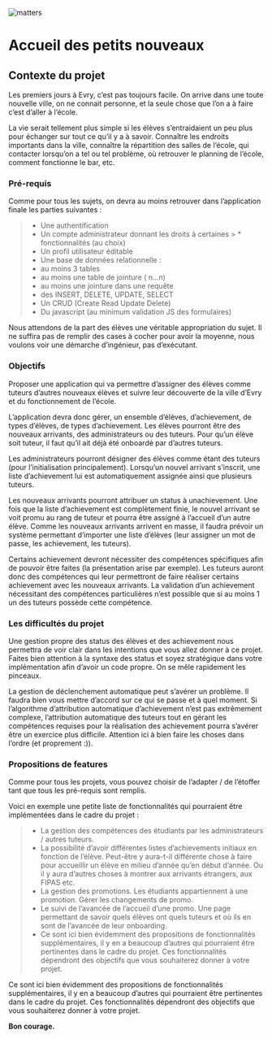 ![matters](https://cdn-images-1.medium.com/max/2000/1*Pl-fB1X01RfcEbPP-FVlew.jpeg)

Accueil des petits nouveaux
======

Contexte du projet
-----

Les premiers jours à Evry, c’est pas toujours facile. On arrive dans une toute nouvelle ville, on ne connait personne, et la seule chose que l’on a à faire c’est d’aller à l’école.

La vie serait tellement plus simple si les élèves s’entraidaient un peu plus pour échanger sur tout ce qu’il y a à savoir. Connaître les endroits importants dans la ville, connaître la répartition des salles de l’école, qui contacter lorsqu’on a tel ou tel problème, où retrouver le planning de l’école, comment fonctionne le bar, etc.

### Pré-requis
Comme pour tous les sujets, on devra au moins retrouver dans l’application finale les parties suivantes :

> * Une authentification
> * Un compte administrateur donnant les droits à certaines > * fonctionnalités (au choix)
> * Un profil utilisateur éditable
> * Une base de données relationnelle :
> * au moins 3 tables
> * au moins une table de jointure ( n…n)
> * au moins une jointure dans une requête
> * des INSERT, DELETE, UPDATE, SELECT
> * Un CRUD (Create Read Update Delete)
> * Du javascript (au minimum validation JS des formulaires)

Nous attendons de la part des élèves une véritable appropriation du sujet. Il ne suffira pas de remplir des cases à cocher pour avoir la moyenne, nous voulons voir une démarche d’ingénieur, pas d’exécutant.

### Objectifs

Proposer une application qui va permettre d’assigner des élèves comme tuteurs d’autres nouveaux élèves et suivre leur découverte de la ville d’Evry et du fonctionnement de l’école.

L’application devra donc gérer, un ensemble d’élèves, d’achievement, de types d’élèves, de types d’achievement.
Les élèves pourront être des nouveaux arrivants, des administrateurs ou des tuteurs.
Pour qu’un élève soit tuteur, il faut qu’il ait déjà été onboardé par d’autres tuteurs.

Les administrateurs pourront désigner des élèves comme étant des tuteurs (pour l’initialisation principalement).
Lorsqu’un nouvel arrivant s’inscrit, une liste d’achievement lui est automatiquement assignée ainsi que plusieurs tuteurs.

Les nouveaux arrivants pourront attribuer un status à unachievement.
Une fois que la liste d’achievement est complètement finie, le nouvel arrivant se voit promu au rang de tuteur et pourra être assigné à l’accueil d’un autre élève.
Comme les nouveaux arrivants arrivent en masse, il faudra prévoir un système permettant d’importer une liste d’élèves (leur assigner un mot de passe, les achievement, les tuteurs).

Certains achievement devront nécessiter des compétences spécifiques afin de pouvoir être faites (la présentation arise par exemple). Les tuteurs auront donc des compétences qui leur permettront de faire réaliser certains achievement avec les nouveaux arrivants. La validation d’un achievement nécessitant des compétences particulières n’est possible que si au moins 1 un des tuteurs possède cette compétence.

### Les difficultés du projet

Une gestion propre des status des élèves et des achievement nous permettra de voir clair dans les intentions que vous allez donner à ce projet. Faites bien attention à la syntaxe des status et soyez stratégique dans votre implémentation afin d’avoir un code propre. On se mêle rapidement les pinceaux.

La gestion de déclenchement automatique peut s’avérer un problème. Il faudra bien vous mettre d’accord sur ce qui se passe et à quel moment.
Si l’algorithme d’attribution automatique d’achievement n’est pas extrêmement complexe, l’attribution automatique des tuteurs tout en gérant les compétences requises pour la réalisation des achievement pourra s’avérer être un exercice plus difficile. Attention ici à bien faire les choses dans l’ordre (et proprement :)).

### Propositions de features

Comme pour tous les projets, vous pouvez choisir de l’adapter / de l’étoffer tant que tous les pré-requis sont remplis.

Voici en exemple une petite liste de fonctionnalités qui pourraient être implémentées dans le cadre du projet :

> * La gestion des compétences des étudiants par les administrateurs / autres tuteurs.
> * La possibilité d’avoir différentes listes d’achievements initiaux en fonction de l’élève. Peut-être y aura-t-il différente chose à faire pour accueillir un élève en milieu d’année qu’en début d’année. Ou il y aura d’autres choses à montrer aux arrivants étrangers, aux FIPAS etc.
> * La gestion des promotions. Les étudiants appartiennent à une promotion. Gérer les changements de promo.
> * Le suivi de l’avancée de l’accueil d’une promo. Une page permettant de savoir quels élèves ont quels tuteurs et où ils en sont de l’avancée de leur onboarding.
> * Ce sont ici bien évidemment des propositions de fonctionnalités supplémentaires, il y en a beaucoup d’autres qui pourraient être pertinentes dans le cadre du projet. Ces fonctionnalités dépendront des objectifs que vous souhaiterez donner à votre projet.

Ce sont ici bien évidemment des propositions de fonctionnalités supplémentaires, il y en a beaucoup d’autres qui pourraient être pertinentes dans le cadre du projet. Ces fonctionnalités dépendront des objectifs que vous souhaiterez donner à votre projet.

**Bon courage.**